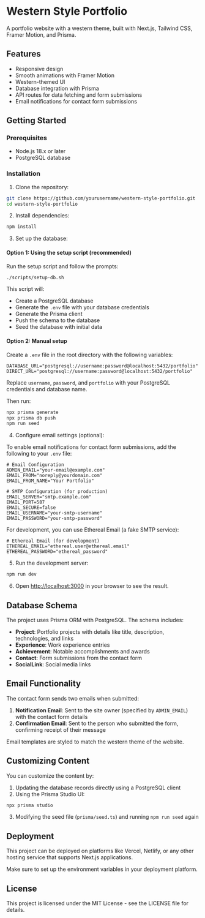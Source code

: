 # Western Style Portfolio

A portfolio website with a western theme, built with Next.js, Tailwind CSS, Framer Motion, and Prisma.

## Features

- Responsive design
- Smooth animations with Framer Motion
- Western-themed UI
- Database integration with Prisma
- API routes for data fetching and form submissions
- Email notifications for contact form submissions

## Getting Started

### Prerequisites

- Node.js 18.x or later
- PostgreSQL database

### Installation

1. Clone the repository:

```bash
git clone https://github.com/yourusername/western-style-portfolio.git
cd western-style-portfolio
```

2. Install dependencies:

```bash
npm install
```

3. Set up the database:

#### Option 1: Using the setup script (recommended)

Run the setup script and follow the prompts:

```bash
./scripts/setup-db.sh
```

This script will:
- Create a PostgreSQL database
- Generate the `.env` file with your database credentials
- Generate the Prisma client
- Push the schema to the database
- Seed the database with initial data

#### Option 2: Manual setup

Create a `.env` file in the root directory with the following variables:

```
DATABASE_URL="postgresql://username:password@localhost:5432/portfolio"
DIRECT_URL="postgresql://username:password@localhost:5432/portfolio"
```

Replace `username`, `password`, and `portfolio` with your PostgreSQL credentials and database name.

Then run:

```bash
npx prisma generate
npx prisma db push
npm run seed
```

4. Configure email settings (optional):

To enable email notifications for contact form submissions, add the following to your `.env` file:

```
# Email Configuration
ADMIN_EMAIL="your-email@example.com"
EMAIL_FROM="noreply@yourdomain.com"
EMAIL_FROM_NAME="Your Portfolio"

# SMTP Configuration (for production)
EMAIL_SERVER="smtp.example.com"
EMAIL_PORT=587
EMAIL_SECURE=false
EMAIL_USERNAME="your-smtp-username"
EMAIL_PASSWORD="your-smtp-password"
```

For development, you can use Ethereal Email (a fake SMTP service):

```
# Ethereal Email (for development)
ETHEREAL_EMAIL="ethereal.user@ethereal.email"
ETHEREAL_PASSWORD="ethereal_password"
```

5. Run the development server:

```bash
npm run dev
```

6. Open [http://localhost:3000](http://localhost:3000) in your browser to see the result.

## Database Schema

The project uses Prisma ORM with PostgreSQL. The schema includes:

- **Project**: Portfolio projects with details like title, description, technologies, and links
- **Experience**: Work experience entries
- **Achievement**: Notable accomplishments and awards
- **Contact**: Form submissions from the contact form
- **SocialLink**: Social media links

## Email Functionality

The contact form sends two emails when submitted:

1. **Notification Email**: Sent to the site owner (specified by `ADMIN_EMAIL`) with the contact form details
2. **Confirmation Email**: Sent to the person who submitted the form, confirming receipt of their message

Email templates are styled to match the western theme of the website.

## Customizing Content

You can customize the content by:

1. Updating the database records directly using a PostgreSQL client
2. Using the Prisma Studio UI:

```bash
npx prisma studio
```

3. Modifying the seed file (`prisma/seed.ts`) and running `npm run seed` again

## Deployment

This project can be deployed on platforms like Vercel, Netlify, or any other hosting service that supports Next.js applications.

Make sure to set up the environment variables in your deployment platform.

## License

This project is licensed under the MIT License - see the LICENSE file for details.
